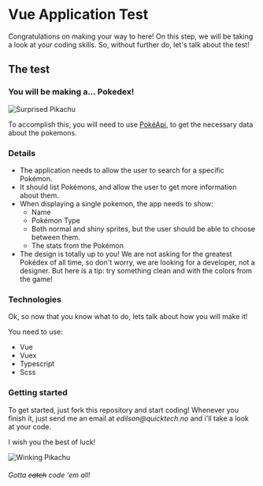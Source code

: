 # Vue Application Test

Congratulations on making your way to here! On this step, we will be taking a look at your coding skills. So, without further do, let's talk about the test!

## The test

### You will be making a... **Pokedex**!

![Surprised Pikachu](https://media.tenor.com/images/e9e060b3eed685391ed181b19274f6d9/tenor.gif)


To accomplish this, you will need to use [PokéApi](https://pokeapi.co/), to get the necessary data about the pokemons.

### Details

  - The application needs to allow the user to search for a specific Pokémon.
  - It should list Pokémons, and allow the user to get more information about them.
  - When displaying a single pokemon, the app needs to show: 
    - Name
    - Pokémon Type
    - Both normal and shiny sprites, but the user should be able to choose between them.
    - The stats from the Pokémon
  - The design is totally up to you! We are not asking for the greatest Pokédex of all time, so don't worry, we are looking for a developer, not a designer. But here is a tip: try something clean and with the colors from the game!

### Technologies

Ok, so now that you know what to do, lets talk about how you will make it!

You need to use:
  - Vue
  - Vuex
  - Typescript
  - Scss

### Getting started

To get started, just fork this repository and start coding! Whenever you finish it, just send me an email at _edilson@quicktech.no_ and i'll take a look at your code.

I wish you the best of luck!

![Winking Pikachu](https://media.tenor.com/images/7a05bde6caa9bab21f507d7cb04c2c8f/tenor.gif)

###### Gotta ~~catch~~ code 'em all!
